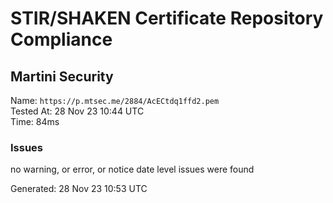 # STIR/SHAKEN Certificate Repository Compliance

## Martini Security

Name: `https://p.mtsec.me/2884/AcECtdq1ffd2.pem`\
Tested At: 28 Nov 23 10:44 UTC\
Time: 84ms

### Issues

no warning, or error, or notice date level issues were found

Generated: 28 Nov 23 10:53 UTC